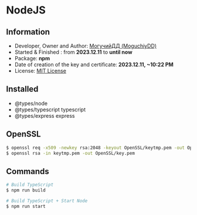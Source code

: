 # NodeJS

## Information
- Developer, Owner and Author: [МогучийДД (MoguchiyDD)](https://github.com/MoguchiyDD)
- Started & Finished : from **2023.12.11** to **until now**
- Package: **npm**
- Date of creation of the key and certificate: **2023.12.11, ~10:22 PM**
- License: [MIT License](../../../LICENSE)

## Installed
- @types/node
- @types/typescript typescript
- @types/express express

## OpenSSL
```Bash
$ openssl req -x509 -newkey rsa:2048 -keyout OpenSSL/keytmp.pem -out OpenSSL/cert.pem -days 365
$ openssl rsa -in keytmp.pem -out OpenSSL/key.pem
```

## Commands
```Bash
# Build TypeScript
$ npm run build

# Build TypeScript + Start Node
$ npm run start
```
